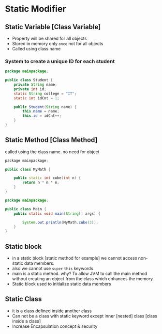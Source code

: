 # Static Modifier
## Static Variable [Class Variable]
- Property will be shared for all objects
- Stored in memory only `once` not for all objects
- Called using class name

### System to create a unique ID for each student
```java
package mainpackage;

public class Student {
    private String name;
    private int id;
    static String college = "IT";
    static int idCnt = 1;

    public Student(String name) {
        this.name = name;
        this.id = idCnt++;
    }
}
```

## Static Method [Class Method]
called using the class name. no need for object


```cpp
package mainpackage;

public class MyMath {

    public static int cube(int n) {
        return n * n * n;
    }
}
```
```java
package mainpackage;

public class Main {
    public static void main(String[] args) {

        System.out.println(MyMath.cube(3));
    }
}
```

## Static block 
- in a static block [static method for example] we cannot access non-static data members.
- also we cannot use `super` `this` keywords
- main is a static method. why? To allow JVM to call the main method without creating an object from the class which enhances the memory
- Static block used to initialize static data members


## Static Class
- it is a class defined inside another class
- Can not be a class with static keyword except inner [nested] class [class inside a class]
- Increase Encapsulation concept & security 
